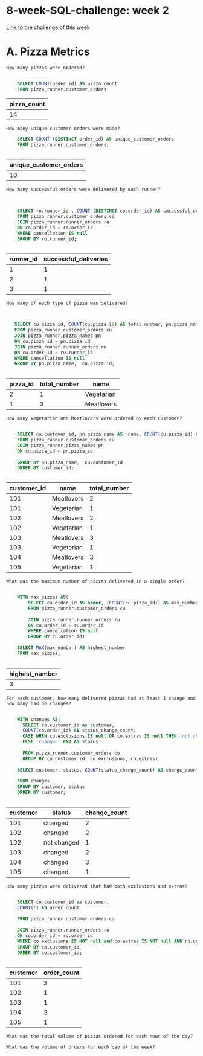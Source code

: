 # 8-week-SQL-challenge: week 2
[Link to the challenge of this week](https://8weeksqlchallenge.com/case-study-2/)

# A. Pizza Metrics

    How many pizzas were ordered?
    
```SQL

    SELECT COUNT(order_id) AS pizza_count
    FROM pizza_runner.customer_orders;


```

| pizza_count |
| ----- |
| 14    |





    How many unique customer orders were made?
    
```SQL
    SELECT COUNT (DISTINCT order_id) AS unique_customer_orders
    FROM pizza_runner.customer_orders;
    
```

| unique_customer_orders |
| ---------------------- |
| 10                     |


    How many successful orders were delivered by each runner?
    
```SQL

  
    SELECT ro.runner_id , COUNT (DISTINCT co.order_id) AS successful_deliveries
    FROM pizza_runner.customer_orders co
    JOIN pizza_runner.runner_orders ro
    ON co.order_id = ro.order_id
    WHERE cancellation IS null
    GROUP BY ro.runner_id;
    
```

| runner_id | successful_deliveries |
| --------- | --------------------- |
| 1         | 1                     |
| 2         | 1                     |
| 3         | 1                     |




    How many of each type of pizza was delivered?
    
 ```SQL


    SELECT cu.pizza_id, COUNT(cu.pizza_id) AS total_number, pn.pizza_name AS  name
    FROM pizza_runner.customer_orders cu
    JOIN pizza_runner.pizza_names pn
    ON cu.pizza_id = pn.pizza_id
    JOIN pizza_runner.runner_orders ru
    ON cu.order_id = ru.runner_id
    WHERE cancellation IS null
    GROUP BY pn.pizza_name,  cu.pizza_id;
    
```

| pizza_id | total_number | name       |
| -------- | ------------ | ---------- |
| 2        | 1            | Vegetarian |
| 1        | 3            | Meatlovers |


    How many Vegetarian and Meatlovers were ordered by each customer?
```SQL

    SELECT cu.customer_id, pn.pizza_name AS  name, COUNT(cu.pizza_id) AS total_number
    FROM pizza_runner.customer_orders cu
    JOIN pizza_runner.pizza_names pn
    ON cu.pizza_id = pn.pizza_id
    
    GROUP BY pn.pizza_name,  cu.customer_id
    ORDER BY customer_id;
    
```

| customer_id | name       | total_number |
| ----------- | ---------- | ------------ |
| 101         | Meatlovers | 2            |
| 101         | Vegetarian | 1            |
| 102         | Meatlovers | 2            |
| 102         | Vegetarian | 1            |
| 103         | Meatlovers | 3            |
| 103         | Vegetarian | 1            |
| 104         | Meatlovers | 3            |
| 105         | Vegetarian | 1            |

 

    What was the maximum number of pizzas delivered in a single order?
    
```SQL

    WITH max_pizzas AS(
    	SELECT cu.order_id AS order, (COUNT(cu.pizza_id)) AS max_number
        FROM pizza_runner.customer_orders cu
        
        JOIN pizza_runner.runner_orders ru
        ON cu.order_id = ru.order_id
        WHERE cancellation IS null
        GROUP BY cu.order_id)
        
    SELECT MAX(max_number) AS highest_number
    FROM max_pizzas;
    
```

| highest_number |
| -------------- |
| 3              |

    For each customer, how many delivered pizzas had at least 1 change and how many had no changes?

```SQL

    WITH changes AS(
      SELECT co.customer_id as customer,
      COUNT(co.order_id) AS status_change_count,
      CASE WHEN co.exclusions IS null OR co.extras IS null THEN 'not changed'
      ELSE 'changed' END AS status 
        
      FROM pizza_runner.customer_orders co
      GROUP BY co.customer_id, co.exclusions, co.extras)
      
    SELECT customer, status, COUNT(status_change_count) AS change_count
    
    FROM changes
    GROUP BY customer, status
    ORDER BY customer;
    
```

| customer | status      | change_count |
| -------- | ----------- | ------------ |
| 101      | changed     | 2            |
| 102      | changed     | 2            |
| 102      | not changed | 1            |
| 103      | changed     | 2            |
| 104      | changed     | 3            |
| 105      | changed     | 1            |


    How many pizzas were delivered that had both exclusions and extras?
    
```SQL

    SELECT co.customer_id as customer,
    COUNT(*) AS order_count
        
    FROM pizza_runner.customer_orders co
    
    JOIN pizza_runner.runner_orders ro 
    ON co.order_id = ro.order_id
    WHERE co.exclusions IS NOT null and co.extras IS NOT null AND ro.cancellation IS NOT null
    GROUP BY co.customer_id
    ORDER BY co.customer_id;
    
```

| customer | order_count |
| -------- | ----------- |
| 101      | 3           |
| 102      | 1           |
| 103      | 1           |
| 104      | 2           |
| 105      | 1           |


    What was the total volume of pizzas ordered for each hour of the day?
    
    What was the volume of orders for each day of the week?
